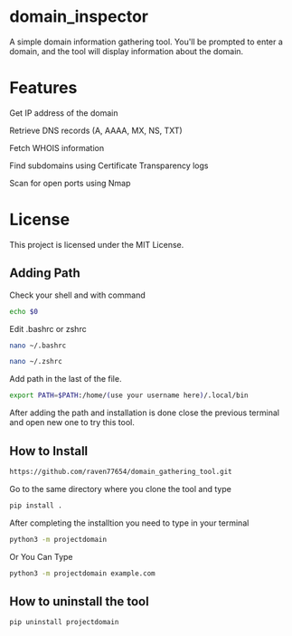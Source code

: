 # domain_inspector
A simple domain information gathering tool.
You'll be prompted to enter a domain, and the tool will display information about the domain.

# Features
Get IP address of the domain

Retrieve DNS records (A, AAAA, MX, NS, TXT)

Fetch WHOIS information

Find subdomains using Certificate Transparency logs

Scan for open ports using Nmap

# License

This project is licensed under the MIT License.

## Adding Path
Check your shell and with command 
```bash
echo $0

```
Edit .bashrc or zshrc 


```bash
nano ~/.bashrc

```

```bash
nano ~/.zshrc

```
Add path in the last of the file.

```bash
export PATH=$PATH:/home/(use your username here)/.local/bin

```
After adding the path and installation is done close the previous terminal and open new one to try this tool.


## How to Install

```bash
https://github.com/raven77654/domain_gathering_tool.git

```
Go to the same directory where you clone the tool and type

```bash
pip install . 

```
After completing the installtion you need to type in your terminal  

 
```bash
python3 -m projectdomain

```
Or You Can Type 

```bash
python3 -m projectdomain example.com
```


## How to uninstall the tool 
```bash
pip uninstall projectdomain

```

